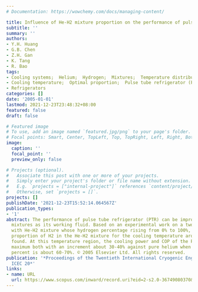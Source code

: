 ```yaml
---
# Documentation: https://wowchemy.com/docs/managing-content/

title: Influence of He-H2 mixture proportion on the performance of pulse tube refrigerator
subtitle: ''
summary: ''
authors:
- Y.H. Huang
- G.B. Chen
- Z.H. Gan
- K. Tang
- R. Bao
tags:
- Cooling systems;  Helium;  Hydrogen;  Mixtures;  Temperature distribution
- Cooling temperature;  Optimal proportion;  Pulse tube refrigerator (PTR)
- Refrigerators
categories: []
date: '2005-01-01'
lastmod: 2021-12-23T23:48:32+08:00
featured: false
draft: false

# Featured image
# To use, add an image named `featured.jpg/png` to your page's folder.
# Focal points: Smart, Center, TopLeft, Top, TopRight, Left, Right, BottomLeft, Bottom, BottomRight.
image:
  caption: ''
  focal_point: ''
  preview_only: false

# Projects (optional).
#   Associate this post with one or more of your projects.
#   Simply enter your project's folder or file name without extension.
#   E.g. `projects = ["internal-project"]` references `content/project/deep-learning/index.md`.
#   Otherwise, set `projects = []`.
projects: []
publishDate: '2021-12-23T15:52:14.064567Z'
publication_types:
- '1'
abstract: The performance of pulse tube refrigerator (PTR) can be improved by using
  mixtures as its working fluid. Based on an experimental work on a two-stage PTR
  with He-H2 mixture whose hydrogen percentage rising from 0% to 100%, an optimal
  proportion of H2 in the He-H2 mixture for the cooling temperature around 30K was
  found. At this temperature region, the cooling power and COP of the PTR reach their
  maximum both with an increment about 30-40% against pure helium when the hydrogen
  percent is about 60-70%. © 2005 Elsevier Ltd. All rights reserved.
publication: '*Proceedings of the Twentieth International Cryogenic Engineering Conference,
  ICEC 20*'
links:
- name: URL
  url: https://www.scopus.com/inward/record.uri?eid=2-s2.0-36749080370&partnerID=40&md5=746d6d072fef90efea83701e255aafc8
---
```

